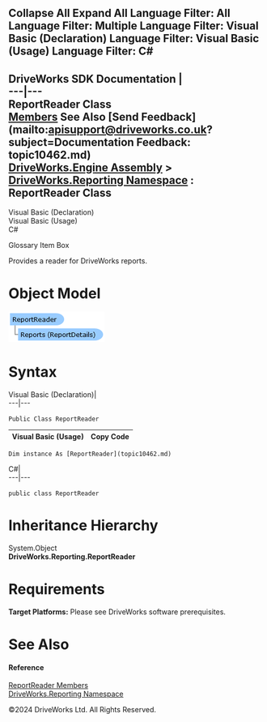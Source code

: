        

 Collapse All Expand All  Language Filter: All  Language Filter: Multiple  Language Filter: Visual Basic (Declaration) Language Filter: Visual Basic (Usage) Language Filter: C#  
---  
DriveWorks SDK Documentation  |   
---|---  
ReportReader Class   
[Members](topic10463.md) See Also [Send Feedback](mailto:apisupport@driveworks.co.uk?subject=Documentation Feedback: topic10462.md)  
[DriveWorks.Engine Assembly](topic2156.md) > [DriveWorks.Reporting Namespace](topic10334.md) : ReportReader Class  
---  
  
Visual Basic (Declaration)    
Visual Basic (Usage)    
C# 

Glossary Item Box

Provides a reader for DriveWorks reports. 

# Object Model

![](dotnetdiagramimages/image527.png)

# Syntax

Visual Basic (Declaration)|   
---|---  
      
    
    Public Class ReportReader   
  
Visual Basic (Usage)| Copy Code  
---|---  
      
    
    Dim instance As [ReportReader](topic10462.md)  
  
C#|   
---|---  
      
    
    public class ReportReader   
  
# Inheritance Hierarchy

System.Object  
**DriveWorks.Reporting.ReportReader**  


# Requirements

**Target Platforms:** Please see DriveWorks software prerequisites.

# See Also

#### Reference

[ReportReader Members](topic10463.md)   
[DriveWorks.Reporting Namespace](topic10334.md)

©2024 DriveWorks Ltd. All Rights Reserved.
